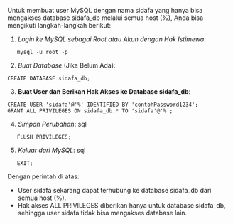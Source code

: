 Untuk membuat user MySQL dengan nama sidafa yang hanya bisa mengakses database sidafa_db melalui semua host (%), Anda bisa mengikuti langkah-langkah berikut:

1. *Login ke MySQL sebagai Root atau Akun dengan Hak Istimewa*:
```
   mysql -u root -p
```
   

2. *Buat Database* (Jika Belum Ada):
```
CREATE DATABASE sidafa_db;
```
   

3. **Buat User dan Berikan Hak Akses ke Database sidafa_db**:
  ```
CREATE USER 'sidafa'@'%' IDENTIFIED BY 'contohPassword1234';
GRANT ALL PRIVILEGES ON sidafa_db.* TO 'sidafa'@'%';
  ```
   

4. *Simpan Perubahan*:
   sql
```
   FLUSH PRIVILEGES;
```
   

5. *Keluar dari MySQL*:
   sql
```
   EXIT;
```
   

Dengan perintah di atas:
- User sidafa sekarang dapat terhubung ke database sidafa_db dari semua host (%).
- Hak akses ALL PRIVILEGES diberikan hanya untuk database sidafa_db, sehingga user sidafa tidak bisa mengakses database lain. 

